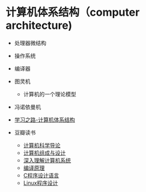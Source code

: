 # 计算机体系结构（computer architecture)

* 处理器微结构
* 操作系统
* 编译器

* 图灵机
  * 计算机的一个理论模型
* 冯诺依曼机



* [学习之路-计算机体系结构](https://zhuanlan.zhihu.com/p/62400805)
* 豆瓣读书
  - [计算机科学导论](https://book.douban.com/subject/1142213/)
  - [计算机组成与设计](https://book.douban.com/subject/10441748/)
  - [深入理解计算机系统](https://book.douban.com/subject/1230413/)
  - [编译原理](https://book.douban.com/subject/3296317/)
  - [C程序设计语言](https://book.douban.com/subject/1139336/)
  - [Linux程序设计](https://book.douban.com/subject/4831448/)